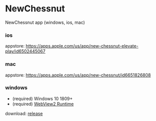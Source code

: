 # NewChessnut
NewChessnut app (windows, ios, mac)

### ios

appstore: https://apps.apple.com/us/app/new-chessnut-elevate-play/id6502445067

### mac

appstore: https://apps.apple.com/us/app/new-chessnut/id6651826808

### windows

* (required) Windows 10 1809+
* (required) [WebView2 Runtime](https://developer.microsoft.com/en-us/microsoft-edge/webview2/)

download: [release](https://github.com/chessnutech/NewChessnut/releases)

